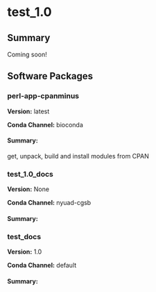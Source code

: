 # test_1.0
## Summary

Coming soon!

## Software Packages

### perl-app-cpanminus
**Version:** latest

**Conda Channel:** bioconda

#### Summary:
get, unpack, build and install modules from CPAN



### test_1.0_docs
**Version:** None

**Conda Channel:** nyuad-cgsb

#### Summary:




### test_docs
**Version:** 1.0

**Conda Channel:** default

#### Summary:




